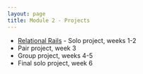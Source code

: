 ```yaml
---
layout: page
title: Module 2 - Projects
---
```


*  [Relational Rails](./relational_rails/) - Solo project, weeks 1-2
*  Pair project, week 3
*  Group project, weeks 4-5
*  Final solo project, week 6
